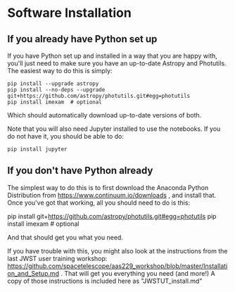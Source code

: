 # Software Installation

## If you already have Python set up

If you have Python set up and installed in a way that you are happy with, you'll just need to make sure you have an up-to-date Astropy and Photutils.  The easiest way to do this is simply: 

	pip install --upgrade astropy
    pip install --no-deps --upgrade git+https://github.com/astropy/photutils.git#egg=photutils
    pip install imexam  # optional

Which should automatically download up-to-date versions of both.

Note that you will also need Jupyter installed to use the notebooks.  If you do not have it, you should be able to do:

    pip install jupyter


## If you don't have Python already

The simplest way to do this is to first download the Anaconda Python Distribution from https://www.continuum.io/downloads , and install that.  Once you've got that working, all you should need to do is this:

  pip install git+https://github.com/astropy/photutils.git#egg=photutils
  pip install imexam  # optional

And that should get you what you need.

If you have trouble with this, you might also look at  the instructions from the last JWST user training workshop: https://github.com/spacetelescope/aas229_workshop/blob/master/Installation_and_Setup.md .  That will get you everything you need (and more!)  A copy of those instructions is included here as "JWSTUT_install.md"
